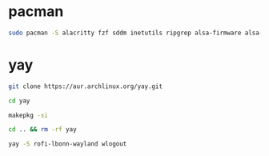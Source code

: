 # pacman
```bash
sudo pacman -S alacritty fzf sddm inetutils ripgrep alsa-firmware alsa-utils bluez bluez-utils cliphist nvidia htop pipewire pavucontrol nodejs wlsunset wl-clipboard mako hyprpaper
```

# yay
```bash
git clone https://aur.archlinux.org/yay.git
```
```bash
cd yay
```
```bash
makepkg -si
```
```bash
cd .. && rm -rf yay
```
```bash
yay -S rofi-lbonn-wayland wlogout
```
